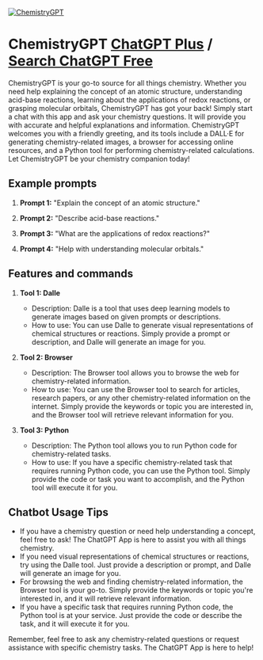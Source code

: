 
[![ChemistryGPT](https://files.oaiusercontent.com/file-SJiBMMMXuLOYANjrwS1qDnX8?se=2123-10-20T06%3A35%3A12Z&sp=r&sv=2021-08-06&sr=b&rscc=max-age%3D31536000%2C%20immutable&rscd=attachment%3B%20filename%3D2d38a74f-86db-441f-9b9f-c80cb0a41f7f.png&sig=/F8LF%2BtQIsRltmn2NVDYf%2B3IIgemrU8csuscofbI1BA%3D)](https://chat.openai.com/g/g-FG1laFTNc-chemistrygpt)

# ChemistryGPT [ChatGPT Plus](https://chat.openai.com/g/g-FG1laFTNc-chemistrygpt) / [Search ChatGPT Free](https://gptcall.net/index.html#/?search=ChemistryGPT)

ChemistryGPT is your go-to source for all things chemistry. Whether you need help explaining the concept of an atomic structure, understanding acid-base reactions, learning about the applications of redox reactions, or grasping molecular orbitals, ChemistryGPT has got your back! Simply start a chat with this app and ask your chemistry questions. It will provide you with accurate and helpful explanations and information. ChemistryGPT welcomes you with a friendly greeting, and its tools include a DALL·E for generating chemistry-related images, a browser for accessing online resources, and a Python tool for performing chemistry-related calculations. Let ChemistryGPT be your chemistry companion today!

## Example prompts

1. **Prompt 1:** "Explain the concept of an atomic structure."

2. **Prompt 2:** "Describe acid-base reactions."

3. **Prompt 3:** "What are the applications of redox reactions?"

4. **Prompt 4:** "Help with understanding molecular orbitals."

## Features and commands

1. **Tool 1: Dalle**
   - Description: Dalle is a tool that uses deep learning models to generate images based on given prompts or descriptions.
   - How to use: You can use Dalle to generate visual representations of chemical structures or reactions. Simply provide a prompt or description, and Dalle will generate an image for you.

2. **Tool 2: Browser**
   - Description: The Browser tool allows you to browse the web for chemistry-related information.
   - How to use: You can use the Browser tool to search for articles, research papers, or any other chemistry-related information on the internet. Simply provide the keywords or topic you are interested in, and the Browser tool will retrieve relevant information for you.

3. **Tool 3: Python**
   - Description: The Python tool allows you to run Python code for chemistry-related tasks.
   - How to use: If you have a specific chemistry-related task that requires running Python code, you can use the Python tool. Simply provide the code or task you want to accomplish, and the Python tool will execute it for you.

## Chatbot Usage Tips

- If you have a chemistry question or need help understanding a concept, feel free to ask! The ChatGPT App is here to assist you with all things chemistry.
- If you need visual representations of chemical structures or reactions, try using the Dalle tool. Just provide a description or prompt, and Dalle will generate an image for you.
- For browsing the web and finding chemistry-related information, the Browser tool is your go-to. Simply provide the keywords or topic you're interested in, and it will retrieve relevant information.
- If you have a specific task that requires running Python code, the Python tool is at your service. Just provide the code or describe the task, and it will execute it for you.

Remember, feel free to ask any chemistry-related questions or request assistance with specific chemistry tasks. The ChatGPT App is here to help!


